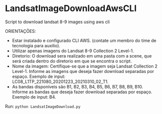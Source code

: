 # LandsatImageDownloadAwsCLI
Script to download landsat 8-9 images using aws cli


ORIENTAÇÕES:
- Estar instalado e configurado CLI AWS. (contate um membro do time de tecnologia para auxilio).
- Utilizar apenas imagens do Landsat 8-9 Collection 2 Level-1.
- Diretorio: O download sera realizado em uma pasta com a scene, que será criada dentro do diretorio em que se encontra o script.
- Nome da imagem: Certifique-se que a imagem seja Landsat Collection 2 Level-1. Informe as imagens que deseja fazer download separadas por espaço. Exemplo de input: LC08_L1TP_221080_20201223_20210310_02_T1.
- As bandas disponíveis são B1, B2, B3, B4, B5, B6, B7, B8, B9, B10. Informe as bandas que deseja fazer download separadas por espaço. Exemplo de input: B4.

Run:
`python LandsatImageDownload.py`
